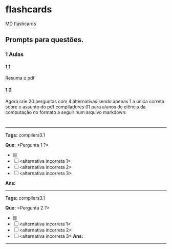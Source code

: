 # flashcards
MD flashcards

## Prompts para questões.

### 1 Aulas

#### 1.1
Resuma o pdf

#### 1.2
Agora crie 20 perguntas com 4 alternativas sendo apenas 1 a única correta sobre o assunto do pdf compiladores 01 para alunos de ciência da computação no formato a seguir num arquivo markdown:

# <Nome da disciplina em ingles>

---

**Tags:** compilers3.1

**Que:** <Pergunta 1 ?>

- [x] <alternativa correta>
- [ ] <alternativa incorreta 1>
- [ ] <alternativa incorreta 2>
- [ ] <alternativa incorreta 3>

**Ans:**

---

**Tags:** compilers3.1

**Que:** <Pergunta 2 ?>

- [x] <alternativa correta>
- [ ] <alternativa incorreta 1>
- [ ] <alternativa incorreta 2>
- [ ] <alternativa incorreta 3>
**Ans:**

---
